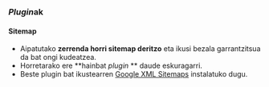 ### *Plugin*ak
#### Sitemap

- Aipatutako **zerrenda horri sitemap deritzo** eta ikusi bezala garrantzitsua da bat ongi kudeatzea.
- Horretarako ere **hainbat *plugin* ** daude eskuragarri.
- Beste plugin bat ikustearren [Google XML Sitemaps](https://es.wordpress.org/plugins/google-sitemap-generator/) instalatuko dugu.